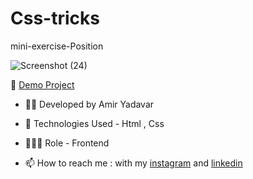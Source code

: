 # Css-tricks

mini-exercise-Position

![Screenshot (24)](https://user-images.githubusercontent.com/110972269/199668912-3f9d9625-72a2-4bd8-bdb5-a04864419658.png)


🔗 [Demo Project]( https://amir-yadavar.github.io/Css-tricks-mini-exercise/)

- 👨‍💻 Developed by Amir Yadavar

- 🤖 Technologies Used - Html , Css 

- 🕵🏻‍♀️ Role - Frontend

- 📫 How to reach me : with my [instagram](https://instagram.com/amir_yadavar_?igshid=YmMyMTA2M2Y=) and [linkedin](https://www.linkedin.com/in/amir-yadavar-269904242/)
